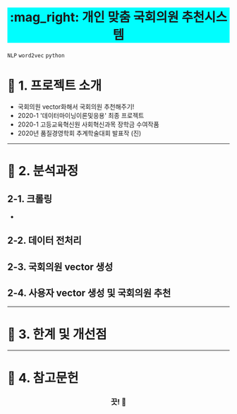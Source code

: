 <h1 align="center" style="background-color:#00FEFE"><strong>:mag_right: 개인 맞춤 국회의원 추천시스템</strong></h3>


`NLP` `word2vec` `python`

# 🚦 1. 프로젝트 소개
- 국회의원 vector화해서 국회의원 추천해주기!
- 2020-1 '데이터마이닝이론및응용' 최종 프로젝트
- 2020-1 고등교육혁신원 사회혁신과목 장학금 수여작품
- 2020년 품질경영학회 추계학술대회 발표작 (진)

---

# 🚦 2. 분석과정
## 2-1. 크롤링
- 
## 2-2. 데이터 전처리

## 2-3. 국회의원 vector 생성

## 2-4. 사용자 vector 생성 및 국회의원 추천



---

# 🚦 3. 한계 및 개선점


---


# 🚦 4. 참고문헌

<h3 align="center"><strong>끗! 🙌</strong></h3>
